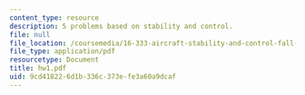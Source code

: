 ```yaml
---
content_type: resource
description: 5 problems based on stability and control.
file: null
file_location: /coursemedia/16-333-aircraft-stability-and-control-fall-2004/9cd418226d1b336c373efe3a60a9dcaf_hw1.pdf
file_type: application/pdf
resourcetype: Document
title: hw1.pdf
uid: 9cd41822-6d1b-336c-373e-fe3a60a9dcaf
---
```

